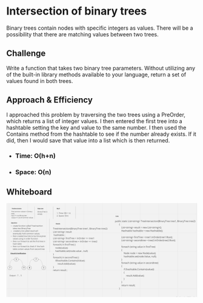 # Intersection of binary trees
Binary trees contain nodes with specific integers as values. There will be a possibility that there are matching values between two trees.

## Challenge
Write a function that takes two binary tree parameters. Without utilizing any of the built-in library methods available to your language, return a set of values found in both trees.

## Approach & Efficiency
I approached this problem by traversing the two trees using a PreOrder, which returns a list of integer values.  I then entered the first tree into a hashtable setting the key and value to the same number.  I then used the Contains method from the hashtable to see if the number already exists.  If it did, then I would save that value into a list which is then returned.

- ### Time: O(h+n) <br>
- ### Space: O(n)

## Whiteboard
![image](../images/TreeInsertion.png)
